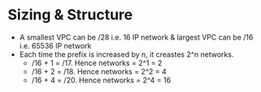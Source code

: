 # Sizing & Structure

* A smallest VPC can be /28 i.e. 16 IP network & largest VPC can be /16 i.e. 65536 IP network
* Each time the prefix is increased by n, it creastes 2^n networks. 
    * /16 + 1 = /17. Hence networks = 2^1 = 2
    * /16 + 2 = /18. Hence networks = 2^2 = 4
    * /16 + 4 = /20. Hence networks = 2^4 = 16